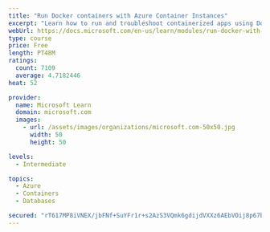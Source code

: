 ```yaml
---
title: "Run Docker containers with Azure Container Instances"
excerpt: "Learn how to run and troubleshoot containerized apps using Docker containers with Azure Container Instances."
webUrl: https://docs.microsoft.com/en-us/learn/modules/run-docker-with-azure-container-instances/
type: course
price: Free
length: PT48M
ratings:
  count: 7109
  average: 4.7182446
heat: 52

provider:
  name: Microsoft Learn
  domain: microsoft.com
  images:
    - url: /assets/images/organizations/microsoft.com-50x50.jpg
      width: 50
      height: 50

levels:
  - Intermediate

topics:
  - Azure
  - Containers
  - Databases

secured: "rT617MP8iVNEX/jbFNf+SuYFr1r+s2AzS3VQmk6gdijdVXXz6AEbVOij8p67bYxC1h1MQtZFrICuG/Iaxh5YGz6wgW6cCznkjlgeQsIYI5rbxf19+pkVCH8e+S/AbIKzl66ABDBfu8tY8XXbitjEtM5sy2IEpKUIT4UwMnVR55BbzTWZgpkMASQkBDvrMTu8+ChRPJO6LtZvGVliJ8pbCwQipjfWqgGiJj+XmKq7KU/nu68s1vXEcuS7ILPN6MZO6fdrdtnwA0IR0O9VRCSznnPw770fxGkneZpnd58oS8+PmInlvV6FzcVTImSaONMW+ZCLaLrM/ExY0AO285naQHSaHqDAcf8mVagCcihBWXuRsiz48HLrKDdgeLbVxGcunA68XvSuPDC6ShFbZNy250QmMK2QWxKhzFD8LSdBLiY=;b7woAqzBsSossQWe7wYtaA=="
---
```


